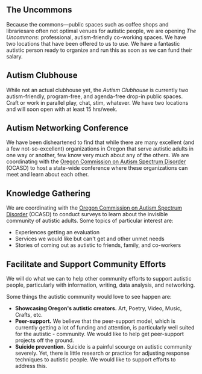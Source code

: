 ## The Uncommons
Because the commons&mdash;public spaces such as coffee shops and librariesare often not optimal venues for autistic people, we are opening _The Uncommons_: professional, autism-friendly co-working spaces. We have two locations that have been offered to us to use. We have a fantastic autistic person ready to organize and run this as soon as we can fund their salary.

## Autism Clubhouse
While not an actual clubhouse yet, the _Autism Clubhouse_ is currently two autism-friendly, program-free, and agenda-free drop-in public spaces. Craft or work in parallel play, chat, stim, whatever. We have two locations and will soon open with at least 15 hrs/week.

## Autism Networking Conference
We have been disheartened to find that while there are many excellent (and a few not-so-excellent) organizations in Oregon that serve autistic adults in one way or another, few know very much about any of the others. We are coordinating with the [Oregon Commission on Autism Spectrum Disorder](https://www.orcommissionasd.org/) (OCASD) to host a state-wide conference where these organizations can meet and learn about each other.

## Knowledge Gathering
We are coordinating with the [Oregon Commission on Autism Spectrum Disorder](https://www.orcommissionasd.org/) (OCASD) to conduct surveys to learn about the invisible community of autistic adults. Some topics of particular interest are:

- Experiences getting an evaluation
- Services we would like but can't get and other unmet needs
- Stories of coming out as autistic to friends, family, and co-workers

## Facilitate and Support Community Efforts
We will do what we can to help other community efforts to support autistic people, particularly with information, writing, data analysis, and networking. 

Some things the autistic community would love to see happen are:
- **Showcasing Oregon's autistic creators.** Art, Poetry, Video, Music, Crafts, etc.
- **Peer-support.** We believe that the peer-support model, which is currently getting a lot of funding and attention, is particularly well suited for the autistic - community. We would like to help get peer-support projects off the ground.
- **Suicide prevention.** Suicide is a painful scourge on autistic community severely. Yet, there is little research or practice for adjusting response techniques to autistic people. We would like to support efforts to address this.